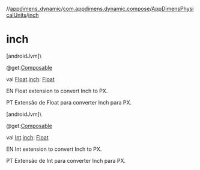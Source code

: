 //[appdimens_dynamic](../../../index.md)/[com.appdimens.dynamic.compose](../index.md)/[AppDimensPhysicalUnits](index.md)/[inch](inch.md)

# inch

[androidJvm]\

@get:[Composable](https://developer.android.com/reference/kotlin/androidx/compose/runtime/Composable.html)

val [Float](https://kotlinlang.org/api/core/kotlin-stdlib/kotlin/-float/index.html).[inch](inch.md): [Float](https://kotlinlang.org/api/core/kotlin-stdlib/kotlin/-float/index.html)

EN Float extension to convert Inch to PX.

PT Extensão de Float para converter Inch para PX.

[androidJvm]\

@get:[Composable](https://developer.android.com/reference/kotlin/androidx/compose/runtime/Composable.html)

val [Int](https://kotlinlang.org/api/core/kotlin-stdlib/kotlin/-int/index.html).[inch](inch.md): [Float](https://kotlinlang.org/api/core/kotlin-stdlib/kotlin/-float/index.html)

EN Int extension to convert Inch to PX.

PT Extensão de Int para converter Inch para PX.